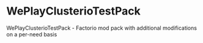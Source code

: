 # WePlayClusterioTestPack
WePlayClusterioTestPack - Factorio mod pack with additional modifications on a per-need basis

